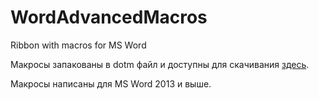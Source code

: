 # WordAdvancedMacros
Ribbon with macros for MS Word

Макросы запакованы в dotm файл и доступны для скачивания [здесь](https://github.com/HexQuant/WordAdvancedMacros/releases).

Макросы написаны для MS Word 2013 и выше.
